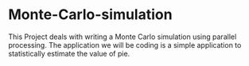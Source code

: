 # Monte-Carlo-simulation
This Project deals with writing a Monte Carlo simulation using parallel processing. The application we will be coding is a simple application to statistically estimate the value of pie.
